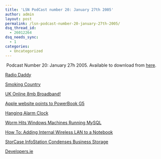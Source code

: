 ```yaml
---
title: 'LSN PodCast number 20: January 27th 2005'
author: admin
layout: post
permalink: /lsn-podcast-number-20-january-27th-2005/
dsq_thread_id:
  - 26012264
dsq_needs_sync:
  - 1
categories:
  - Uncategorized
---
```

&nbsp;Podcast Number 20: January 27h 2005. Available to download from [here][1].

[Radio Daddy][2]

[Smoking Country][3]

[UK Online 8mb Broadband!][4]

[Apple website points to PowerBook G5][5]

[Hanging Alarm Clock][6]

[Worm Hits Windows Machines Running MySQL][7]

<font class=pn-title>[How To: Adding Internal Wireless LAN to a Notebook][8]</font>

[StorCase InfoStation Condenses Business Storage][9]

[Developers.ie][10]

 [1]: http://libsyn.com/media/lotas/lsnpodcast-20050127-01.mp3
 [2]: http://www.radiodaddy.com/
 [3]: http://www.smokincountry.org/
 [4]: http://www.ukonline.net/8000/
 [5]: http://www.theregister.co.uk/2005/01/27/apple_site_powerbook_g5/
 [6]: http://www.gizmodo.com/gadgets/gadgets/household/hanging-alarm-clock-031318.php
 [7]: http://it.slashdot.org/article.pl?sid=05/01/27/1546222&tid=220&tid=172&tid=95
 [8]: http://www.tomsnetworking.com/Sections-article100.php
 [9]: http://www.tomshardware.com/storage/20050118/index.html
 [10]: http://www.developers.ie/default.aspx